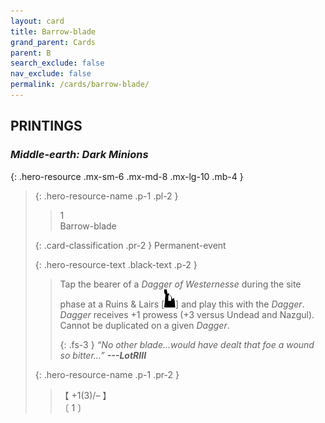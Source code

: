 ```yaml
---
layout: card
title: Barrow-blade
grand_parent: Cards
parent: B
search_exclude: false
nav_exclude: false
permalink: /cards/barrow-blade/
---
```


## PRINTINGS


### _Middle-earth: Dark Minions_

{: .hero-resource .mx-sm-6 .mx-md-8 .mx-lg-10 .mb-4 }
> {: .hero-resource-name .p-1 .pl-2 }
> > <div class="card-mp">1</div>
> > <div class="card-name">Barrow-blade</div>
>
> {: .card-classification .pr-2 }
> Permanent-event
>
> {: .hero-resource-text .black-text .p-2 }
> > Tap the bearer of a _Dagger of Westernesse_ during the site phase at a Ruins & Lairs <nobr>[<img src="/assets/images/ruinlair.svg">]</nobr> and play this with the _Dagger_. _Dagger_ receives +1 prowess (+3 versus Undead and Nazgul). Cannot be duplicated on a given _Dagger_. 
> > 
> > {: .fs-3 } 
> > _“No other blade...would have dealt that foe a wound so bitter...”_ ***---&#65279;LotRIII***  
> 
> {: .hero-resource-name .p-1 .pr-2 }
> > <div class="card-shield">【 +1(3)/&ndash; 】</div>
> > <div class="card-corruption">〔 1 〕</div>

